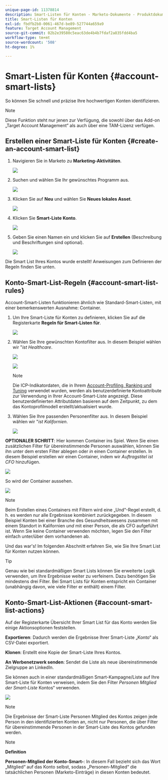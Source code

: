 ```yaml
---
unique-page-id: 11378814
description: Smart-Listen für Konten - Marketo-Dokumente - Produktdokumentation
title: Smart-Listen für Konten
exl-id: fbdfb2b8-0061-467d-be89-527744a659a9
feature: Target Account Management
source-git-commit: 02b2e39580c5eac63de4b4b7fdaf2a835fdd4ba5
workflow-type: tm+mt
source-wordcount: '508'
ht-degree: 1%

---
```


# Smart-Listen für Konten {#account-smart-lists}

So können Sie schnell und präzise Ihre hochwertigen Konten identifizieren.

>[!NOTE]
>
>Diese Funktion steht nur jenen zur Verfügung, die sowohl über das Add-on „Target Account Management“ als auch über eine TAM-Lizenz verfügen.

## Erstellen einer Smart-Liste für Konten {#create-an-account-smart-list}

1. Navigieren Sie in Marketo zu **Marketing-Aktivitäten**.

   ![](assets/account-smart-lists-1.png)

1. Suchen und wählen Sie Ihr gewünschtes Programm aus.

   ![](assets/account-smart-lists-2.png)

1. Klicken Sie auf **Neu** und wählen Sie **Neues lokales Asset**.

   ![](assets/account-smart-lists-3.png)

1. Klicken Sie **Smart-Liste Konto**.

   ![](assets/account-smart-lists-4.png)

1. Geben Sie einen Namen ein und klicken Sie auf **Erstellen** (Beschreibung und Beschriftungen sind optional).

   ![](assets/account-smart-lists-5.png)

Die Smart List Ihres Kontos wurde erstellt! Anweisungen zum Definieren der Regeln finden Sie unten.

## Konto-Smart-List-Regeln {#account-smart-list-rules}

Account-Smart-Listen funktionieren ähnlich wie Standard-Smart-Listen, mit einer bemerkenswerten Ausnahme: Container.

1. Um Ihre Smart-Liste für Konten zu definieren, klicken Sie auf die Registerkarte **Regeln für Smart-Listen für**.

   ![](assets/account-smart-lists-6.png)

1. Wählen Sie Ihre gewünschten Kontofilter aus. In diesem Beispiel wählen wir &quot;_ist Healthcare_.

   ![](assets/account-smart-lists-7.png)

   ![](assets/account-smart-lists-8.png)

   >[!NOTE]
   >
   >Die ICP-Indikatordaten, die in Ihrem [Account-Profiling, Ranking und Tuning](/help/marketo/product-docs/target-account-management/account-profiling/account-profiling-ranking-and-tuning.md) verwendet wurden, werden als benutzerdefinierte Kontoattribute zur Verwendung in Ihrer Account-Smart-Liste angezeigt. Diese benutzerdefinierten Attributdaten basieren auf dem Zeitpunkt, zu dem das Kontoprofilmodell erstellt/aktualisiert wurde.

1. Wählen Sie Ihre passenden Personenfilter aus. In diesem Beispiel wählen wir &quot;_ist Kalifornien_.

   ![](assets/account-smart-lists-9.png)

**OPTIONALER SCHRITT**: Hier kommen Container ins Spiel. Wenn Sie einen zusätzlichen Filter für übereinstimmende Personen auswählen, können Sie ihn unter dem ersten Filter ablegen oder _in_ einen Container erstellen. In diesem Beispiel erstellen wir einen Container, indem wir _Auftragstitel ist CFO_ hinzufügen.

![](assets/account-smart-lists-10.png)

So wird der Container aussehen.

![](assets/account-smart-lists-11.png)

>[!NOTE]
>
>Beim Erstellen eines Containers mit Filtern wird eine „Und“-Regel erstellt, d. h. es werden nur alle Ergebnisse kombiniert zurückgegeben. In diesem Beispiel Konten bei einer Branche des Gesundheitswesens zusammen mit einem Standort in Kalifornien _und_ mit einer Person, die als CFO aufgeführt ist. Wenn Sie keine Container verwenden möchten, legen Sie den Filter einfach unter/über dem vorhandenen ab.

Und das war&#39;s! Im folgenden Abschnitt erfahren Sie, wie Sie Ihre Smart List für Konten nutzen können.

>[!TIP]
>
>Genau wie bei standardmäßigen Smart Lists können Sie erweiterte Logik verwenden, um Ihre Ergebnisse weiter zu verfeinern. Dazu benötigen Sie mindestens drei Filter. Bei Smart Lists für Konten entspricht ein Container (unabhängig davon, wie viele Filter er enthält) einem Filter.

## Konto-Smart-List-Aktionen {#account-smart-list-actions}

Auf der Registerkarte Übersicht Ihrer Smart List für das Konto werden Sie einige Aktionsoptionen feststellen.

**Exportieren**: Dadurch werden die Ergebnisse Ihrer Smart-Liste „Konto“ als CSV-Datei exportiert.

**Klonen**: Erstellt eine Kopie der Smart-Liste Ihres Kontos.

**An Werbenetzwerk senden**: Sendet die Liste als neue übereinstimmende Zielgruppe an LinkedIn.

Sie können auch in einer standardmäßigen Smart-Kampagne/Liste auf Ihre Smart-Liste für Konten verweisen, indem Sie den Filter _Personen Mitglied der Smart-Liste_ Kontos“ verwenden.

![](assets/account-smart-lists-12.png)

>[!NOTE]
>
>Die Ergebnisse der Smart-Liste Personen Mitglied des Kontos zeigen jede Person in den identifizierten Konten an, nicht nur Personen, die über Filter für übereinstimmende Personen in der Smart-Liste des Kontos gefunden werden.

>[!NOTE]
>
>**Definition**
>
>**Personen-Mitglied der Konto-Smart-**: In diesem Fall bezieht sich das Wort „Mitglied“ auf das Konto selbst, sodass „Personen-Mitglied“ die tatsächlichen Personen (Marketo-Einträge) in diesen Konten bedeutet.
